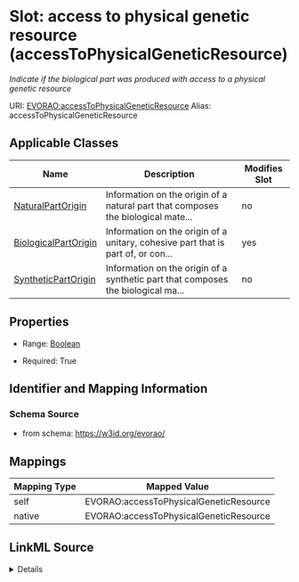 

# Slot: access to physical genetic resource (accessToPhysicalGeneticResource) 


_Indicate if the biological part was produced with access to a physical genetic resource_





URI: [EVORAO:accessToPhysicalGeneticResource](https://w3id.org/evorao/accessToPhysicalGeneticResource)
Alias: accessToPhysicalGeneticResource

<!-- no inheritance hierarchy -->





## Applicable Classes

| Name | Description | Modifies Slot |
| --- | --- | --- |
| [NaturalPartOrigin](NaturalPartOrigin.md) | Information on the origin of a natural part that composes the biological mate... |  no  |
| [BiologicalPartOrigin](BiologicalPartOrigin.md) | Information on the origin of a unitary, cohesive part that is part of, or con... |  yes  |
| [SyntheticPartOrigin](SyntheticPartOrigin.md) | Information on the origin of a synthetic part that composes the biological ma... |  no  |







## Properties

* Range: [Boolean](Boolean.md)

* Required: True





## Identifier and Mapping Information







### Schema Source


* from schema: https://w3id.org/evorao/




## Mappings

| Mapping Type | Mapped Value |
| ---  | ---  |
| self | EVORAO:accessToPhysicalGeneticResource |
| native | EVORAO:accessToPhysicalGeneticResource |




## LinkML Source

<details>
```yaml
name: accessToPhysicalGeneticResource
description: Indicate if the biological part was produced with access to a physical
  genetic resource
title: access to physical genetic resource
from_schema: https://w3id.org/evorao/
rank: 1000
alias: accessToPhysicalGeneticResource
domain_of:
- BiologicalPartOrigin
range: boolean
required: true
multivalued: false

```
</details>
